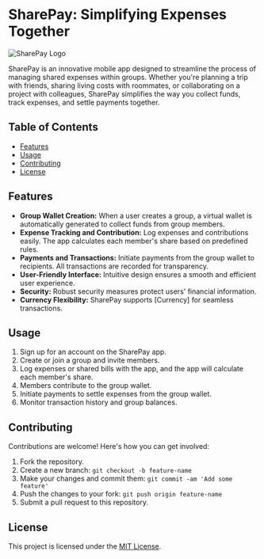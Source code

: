 # SharePay: Simplifying Expenses Together

![SharePay Logo](https://vupcloud.com/sharepay.png)

SharePay is an innovative mobile app designed to streamline the process of managing shared expenses within groups. Whether you're planning a trip with friends, sharing living costs with roommates, or collaborating on a project with colleagues, SharePay simplifies the way you collect funds, track expenses, and settle payments together.

## Table of Contents

- [Features](#features)
- [Usage](#usage)
- [Contributing](#contributing)
- [License](#license)

## Features

- **Group Wallet Creation:** When a user creates a group, a virtual wallet is automatically generated to collect funds from group members.
- **Expense Tracking and Contribution:** Log expenses and contributions easily. The app calculates each member's share based on predefined rules.
- **Payments and Transactions:** Initiate payments from the group wallet to recipients. All transactions are recorded for transparency.
- **User-Friendly Interface:** Intuitive design ensures a smooth and efficient user experience.
- **Security:** Robust security measures protect users' financial information.
- **Currency Flexibility:** SharePay supports [Currency] for seamless transactions.

## Usage

1. Sign up for an account on the SharePay app.
2. Create or join a group and invite members.
3. Log expenses or shared bills with the app, and the app will calculate each member's share.
4. Members contribute to the group wallet.
5. Initiate payments to settle expenses from the group wallet.
6. Monitor transaction history and group balances.


## Contributing

Contributions are welcome! Here's how you can get involved:
1. Fork the repository.
2. Create a new branch: `git checkout -b feature-name`
3. Make your changes and commit them: `git commit -am 'Add some feature'`
4. Push the changes to your fork: `git push origin feature-name`
5. Submit a pull request to this repository.

## License

This project is licensed under the [MIT License](LICENSE).
